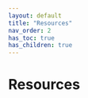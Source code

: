 ```yaml
---
layout: default
title: "Resources"
nav_order: 2
has_toc: true
has_children: true
---
```



# Resources